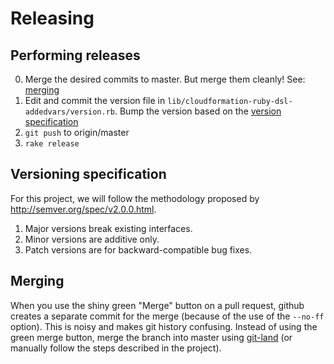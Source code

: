 # Releasing

## Performing releases

0. Merge the desired commits to master. But merge them cleanly! See: [merging](#merging)
1. Edit and commit the version file in `lib/cloudformation-ruby-dsl-addedvars/version.rb`. Bump the version based on the [version specification](#versioning-specification)
2. `git push` to origin/master
3. `rake release`

## Versioning specification

For this project, we will follow the methodology proposed by http://semver.org/spec/v2.0.0.html.

1. Major versions break existing interfaces.
2. Minor versions are additive only.
3. Patch versions are for backward-compatible bug fixes.

## Merging

When you use the shiny green "Merge" button on a pull request, github creates a separate commit for the merge (because of the use of the `--no-ff` option). This is noisy and makes git history confusing. Instead of using the green merge button, merge the branch into master using [git-land](https://github.com/bazaarvoice/git-land#git-land) (or manually follow the steps described in the project).
